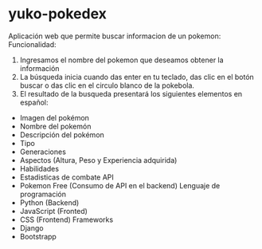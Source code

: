 # yuko-pokedex
Aplicación web que permite buscar informacion de un pokemon:
Funcionalidad:
1. Ingresamos el nombre del pokemon que deseamos obtener la información
2. La búsqueda inicia cuando das enter en tu teclado, das clic en el botón buscar o das clic en el circulo blanco de la pokebola.
3. El resultado de la busqueda presentará los siguientes elementos en español:
  - Imagen del pokémon
  - Nombre del pokemón
  - Descripción del pokémon
  - Tipo
  - Generaciones
  - Aspectos (Altura, Peso y Experiencia adquirida)
  - Habilidades
  - Estadisticas de combate 
API
- Pokemon Free (Consumo de API en el backend)
Lenguaje de programación
- Python (Backend)
- JavaScript (Fronted)
- CSS (Frontend)
Frameworks
- Django 
- Bootstrapp
